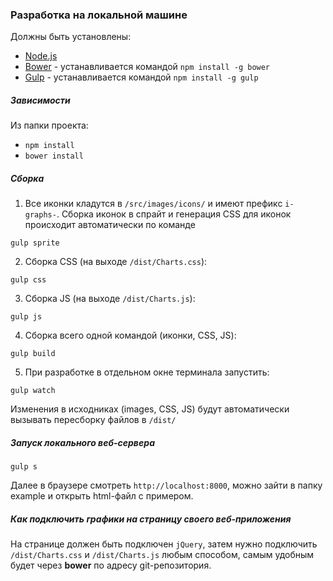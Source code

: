 ### Разработка на локальной машине
Должны быть установлены:

- [Node.js](http://nodejs.org/)
- [Bower](http://bower.io/) - устанавливается командой `npm install -g bower`
- [Gulp](http://gulpjs.com/) - устанавливается командой `npm install -g gulp`

##### Зависимости
Из папки проекта:
- `npm install`
- `bower install`

##### Сборка
1) Все иконки кладутся в `/src/images/icons/` и имеют префикс `i-graphs-`.
Сборка иконок в спрайт и генерация CSS для иконок происходит автоматически по команде
```
gulp sprite
```
2) Сборка CSS (на выходе `/dist/Charts.css`):
```
gulp css
```
3) Сборка JS (на выходе `/dist/Charts.js`):
```
gulp js
```
4) Сборка всего одной командой (иконки, CSS, JS):
```
gulp build
```
5) При разработке в отдельном окне терминала запустить:
```
gulp watch
```
Изменения в исходниках (images, CSS, JS) будут автоматически вызывать пересборку файлов в `/dist/`

##### Запуск локального веб-сервера
```
gulp s
```
Далее в браузере смотреть `http://localhost:8000`, можно зайти в папку example и открыть html-файл с примером.

##### Как подключить графики на страницу своего веб-приложения
На странице должен быть подключен `jQuery`, затем нужно подключить `/dist/Charts.css` и `/dist/Charts.js` любым способом, самым удобным будет через **bower** по адресу git-репозитория.
